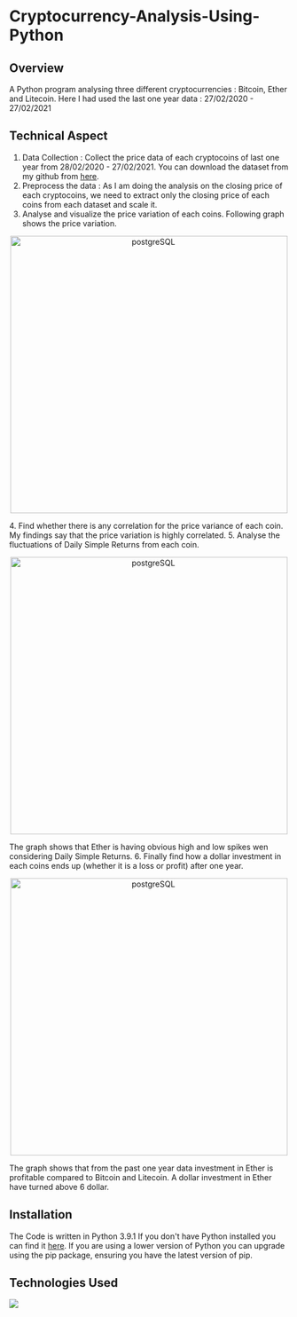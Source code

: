 # Cryptocurrency-Analysis-Using-Python

## Overview
A Python program analysing three different cryptocurrencies : Bitcoin, Ether and Litecoin. Here I had used the last one year data : 27/02/2020 - 27/02/2021


## Technical Aspect

1. Data Collection : Collect the price data of each cryptocoins of last one year from 28/02/2020 - 27/02/2021. You can download the dataset from my github from [here](https://github.com/mpfouziya/Cryptocurrency-Analysis-Using-Python/tree/main/dataset). 
2. Preprocess the data : As I am doing the analysis on the closing price of each cryptocoins, we need to extract only the closing price of each coins from each dataset and scale it.
3. Analyse and visualize the price variation of each coins. Following graph shows the price variation.
<p align="center">
<img width="500" alt="postgreSQL" src="https://user-images.githubusercontent.com/37532698/109411578-907f3380-79bc-11eb-8bd5-b5188a43ee1e.jpg"></p>
4. Find whether there is any correlation for the price variance of each coin. My findings say that the price variation is highly correlated.
5. Analyse the fluctuations of Daily Simple Returns from each coin.
 <p align="center">
<img width="500" alt="postgreSQL" src="https://user-images.githubusercontent.com/37532698/109411791-eb655a80-79bd-11eb-9de9-ad531b2b5f2e.jpg"></p>
The graph shows that Ether is having obvious high and low spikes wen considering Daily Simple Returns.
6. Finally find how a dollar investment in each coins ends up (whether it is a loss or profit) after one year.
<p align="center">
<img width="500" alt="postgreSQL" src="https://user-images.githubusercontent.com/37532698/109411800-f5875900-79bd-11eb-8a16-6fd013a74dda.jpg"></p>
The graph shows that from the past one year data investment in Ether is profitable compared to Bitcoin and Litecoin. A dollar investment in Ether have turned above 6 dollar.
    

## Installation
The Code is written in Python 3.9.1 If you don't have Python installed you can find it [here](https://www.python.org/downloads/). If you are using a lower version of Python you can upgrade using the pip package, ensuring you have the latest version of pip. 

## Technologies Used

![](https://forthebadge.com/images/badges/made-with-python.svg)

 



